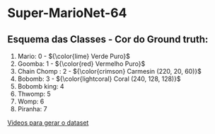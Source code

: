 # Super-MarioNet-64

## Esquema das Classes - Cor do Ground truth:

1. Mario: 0 - ${\color{lime} Verde Puro}$
2. Goomba: 1 - ${\color{red} Vermelho Puro}$
3. Chain Chomp : 2 - ${\color{crimson} Carmesin (220, 20, 60)}$
3. Bobomb: 3 - ${\color{lightcoral} Coral (240, 128, 128)}$
4. Bobomb king: 4 
5. Thwomp: 5
6. Womp: 6
7. Piranha: 7

[Videos para gerar o dataset](https://drive.google.com/drive/folders/1dxONE6dlFmab1Wi-a1rzSDJgk1iFns5s?usp=sharing)
